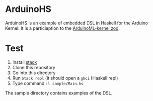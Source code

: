 # ArduinoHS

ArduinoHS is an example of embedded DSL in Haskell for the Arduino Kernel.
It is a particiaption to the [ArduinoML-kernel zoo](https://github.com/mosser/ArduinoML-kernel).

# Test

1. Install [stack](https://github.com/commercialhaskell/stack)
2. Clone this repository
3. Go into this directory
4. Run `Stack repl` (it should open a `ghci` (Haskell repl)
5. Type command `:l sample/Main.hs`

The sample directory contains examples of the DSL.
